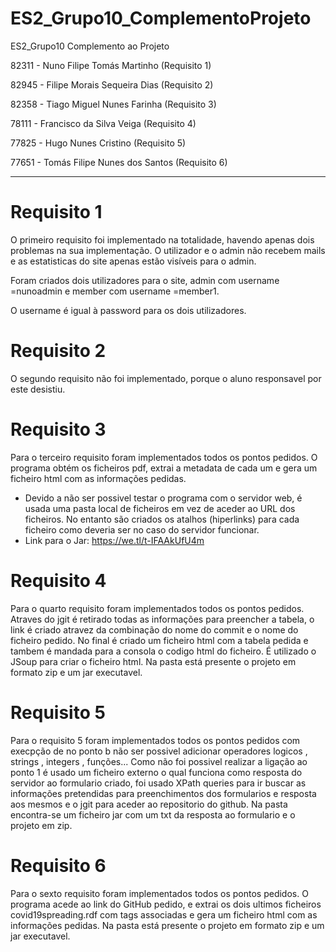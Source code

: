 # ES2_Grupo10_ComplementoProjeto
ES2_Grupo10 Complemento ao Projeto

82311 - Nuno Filipe Tomás Martinho (Requisito 1)

82945	- Filipe Morais Sequeira Dias (Requisito 2)

82358	- Tiago Miguel Nunes Farinha (Requisito 3)

78111 - Francisco da Silva Veiga (Requisito 4)

77825 - Hugo Nunes Cristino (Requisito 5)

77651 - Tomás Filipe Nunes dos Santos (Requisito 6)

-----------------------------------------------

# Requisito 1
O primeiro requisito foi implementado na totalidade, havendo apenas dois problemas na sua implementação. O utilizador e o admin não
recebem mails e as estatisticas do site apenas estão visíveis para o admin.

Foram criados dois utilizadores para o site, admin com username =nunoadmin e member com username =member1.

O username é igual à password para os dois utilizadores.

# Requisito 2
O segundo requisito não foi implementado, porque o aluno responsavel por este desistiu.

# Requisito 3
Para o terceiro requisito foram implementados todos os pontos pedidos.
O programa obtém os ficheiros pdf, extrai a metadata de cada um e gera um ficheiro html com as informações pedidas.
- Devido a não ser possivel testar o programa com o servidor web, é usada uma pasta local de ficheiros em vez de aceder ao URL dos ficheiros. No entanto são criados os atalhos (hiperlinks) para cada ficheiro como deveria ser no caso do servidor funcionar.
- Link para o Jar: https://we.tl/t-IFAAkUfU4m

# Requisito 4
Para o quarto requisito foram implementados todos os pontos pedidos.
Atraves do jgit é retirado todas as informações para preencher a tabela, o link é criado atravez da combinação do nome do commit e o nome do ficheiro pedido. No final é criado um ficheiro html com a tabela pedida e tambem é mandada para a consola o codigo html do ficheiro. É utilizado o JSoup para criar o ficheiro html.
Na pasta está presente o projeto em formato zip e um jar executavel.


# Requisito 5
Para o requisito 5 foram implementados todos os pontos pedidos com execpção de no ponto b não ser possivel adicionar operadores logicos , strings , integers , funções... Como não foi possivel realizar a ligação ao ponto 1 é usado um ficheiro externo o qual funciona como resposta do servidor ao formulario criado, foi usado XPath queries para ir buscar as informações pretendidas para preenchimentos dos formularios e resposta aos mesmos e o jgit para aceder ao repositorio do github.
Na pasta encontra-se um ficheiro jar com um txt da resposta ao formulario e o projeto em zip.


# Requisito 6
Para o sexto requisito foram implementados todos os pontos pedidos.
O programa acede ao link do GitHub pedido, e extrai os dois ultimos ficheiros covid19spreading.rdf com tags associadas e gera um ficheiro html com as informações pedidas.
Na pasta está presente o projeto em formato zip e um jar executavel.


